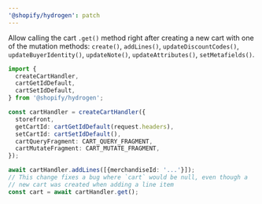 ```yaml
---
'@shopify/hydrogen': patch
---
```


Allow calling the cart `.get()` method right after creating a new cart with
one of the mutation methods: `create()`, `addLines()`, `updateDiscountCodes()`, `updateBuyerIdentity()`, `updateNote()`, `updateAttributes()`, `setMetafields()`.

```ts
import {
  createCartHandler,
  cartGetIdDefault,
  cartSetIdDefault,
} from '@shopify/hydrogen';

const cartHandler = createCartHandler({
  storefront,
  getCartId: cartGetIdDefault(request.headers),
  setCartId: cartSetIdDefault(),
  cartQueryFragment: CART_QUERY_FRAGMENT,
  cartMutateFragment: CART_MUTATE_FRAGMENT,
});

await cartHandler.addLines([{merchandiseId: '...'}]);
// This change fixes a bug where `cart` would be null, even though a
// new cart was created when adding a line item
const cart = await cartHandler.get();
```
